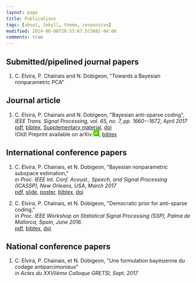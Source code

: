 ```yaml
---
layout: page
title: Publications
tags: [about, Jekyll, theme, responsive]
modified: 2014-08-08T20:53:07.573882-04:00
comments: true
---
```


## Submitted/pipelined journal papers

1. C. Elvira, P. Chainais and N. Dobigeon, "Towards a Bayesian nonparametric PCA" <br/>

## Journal article

1. C. Elvira, P. Chainais and N. Dobigeon, "Bayesian anti-sparse coding", <br/>
*IEEE Trans. Signal Processing, vol. 65, no. 7, pp. 1660--1672, April 2017* <br/>
[pdf](../pdf/elvira2017_TSP.pdf),    [bibtex](../bibtex/elvira2017_TSP.md),    [Supplementary material](../pdf/elvira2017_TSP_supp_mat.pdf),     [doi](https://doi.org/10.1109/TSP.2016.2645543)<br/>
(Old) Preprint available on arXiv:[![arXiv](../images/logo/arxiv_icon.png)](http://arxiv.org/abs/1512.06086), [bibtex](../bibtex/elvira2017_iccasp.md) <br/>

## International conference papers

1. C. Elvira, P. Chainais, et N. Dobigeon, "Bayesian nonparametric subspace estimation," <br/>
*in Proc. IEEE Int. Conf. Acoust., Speech, and Signal Processing (ICASSP), New Orleans, USA, March 2017* <br/>
[pdf](../pdf/elvira2017iccasp.pdf), [slide](../pdf/elvira_2017_icassp_slide.pdf), [poster](../pdf/elvira_2017_icassp_poster.pdf), [bibtex](../bibtex/elvira2017_iccasp.md), [doi](https://doi.org/10.1109/ICASSP.2017.7952556) <br/>

2. C. Elvira, P. Chainais, et N. Dobigeon, "Democratic prior for anti-sparse coding,"<br/>
*in Proc. IEEE Workshop on Statistical Signal Processing (SSP), Palma de Mallorca, Spain, June 2016.*<br/>
[pdf](../pdf/elvira2016ssp.pdf), [bibtex](../bibtex/elvira2016ssp.md),  [doi](https://doi.org/10.1109/SSP.2016.7551813)

## National conference papers

1. C. Elvira, P. Chainais, et N. Dobigeon, "Une formulation bayésienne du codage antiparcimonieux" <br/>
*in Actes du XXVIième Colloque GRETSI, Sept. 2017* <br/>
